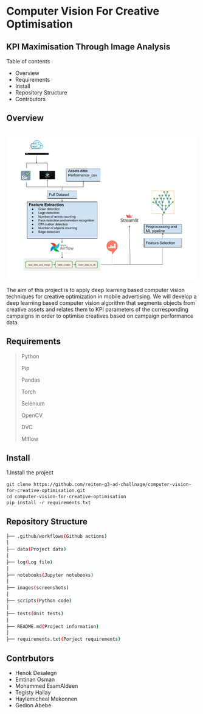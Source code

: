 # Computer Vision For Creative Optimisation
## KPI Maximisation Through Image Analysis

Table of contents

- Overview
- Requirements
- Install
- Repository Structure
- Contrbutors

## Overview

</br>
<img src="images/Design-diagram.jpg" name="">
<br/>

The aim of this project is to apply deep learning based computer vision techniques for creative optimization in mobile advertising. We will develop a deep learning based computer vision algorithm that segments objects from creative assets and relates them to KPI parameters of the corresponding campaigns in order to optimise creatives based on campaign performance data.

## Requirements
>Python
>
>Pip
>
>Pandas
>
>Torch
>
>Selenium
>
>OpenCV
>
>DVC
>
>Mlflow

## Install
1.Install the project
```
git clone https://github.com/reiten-g3-ad-challnage/computer-vision-for-creative-optimisation.git
cd computer-vision-for-creative-optimisation
pip install -r requirements.txt
```

## Repository Structure
```bash
├── .github/workflows(Github actions)
│   
├── data(Project data)
│   
├── log(Log file)
│
├── notebooks(Jupyter notebooks)
│
├── images(screenshots)
│
├── scripts(Python code)
│
├── tests(Unit tests)
│
├── README.md(Project information)
│
├── requirements.txt(Porject requirements)
```
## Contrbutors
- Henok Desalegn
- Emtinan Osman
- Mohammed EsamAldeen
- Tegisty Hailay
- Haylemicheal Mekonnen  
- Gedion Abebe


